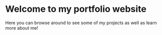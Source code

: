 # Welcome to my portfolio website

Here you can browse around to see some of my projects as well as learn more about me!
